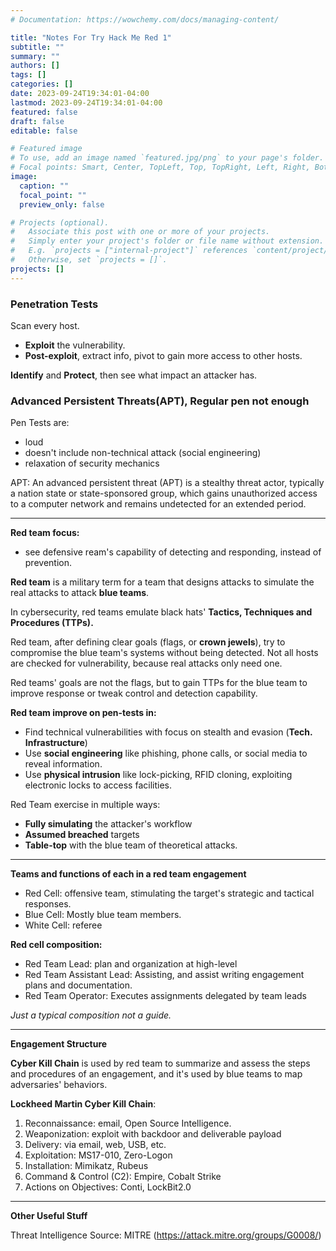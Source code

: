 ```yaml
---
# Documentation: https://wowchemy.com/docs/managing-content/

title: "Notes For Try Hack Me Red 1"
subtitle: ""
summary: ""
authors: []
tags: []
categories: []
date: 2023-09-24T19:34:01-04:00
lastmod: 2023-09-24T19:34:01-04:00
featured: false
draft: false
editable: false

# Featured image
# To use, add an image named `featured.jpg/png` to your page's folder.
# Focal points: Smart, Center, TopLeft, Top, TopRight, Left, Right, BottomLeft, Bottom, BottomRight.
image:
  caption: ""
  focal_point: ""
  preview_only: false

# Projects (optional).
#   Associate this post with one or more of your projects.
#   Simply enter your project's folder or file name without extension.
#   E.g. `projects = ["internal-project"]` references `content/project/deep-learning/index.md`.
#   Otherwise, set `projects = []`.
projects: []
---
```

### Penetration Tests

Scan every host.

- **Exploit** the vulnerability.
- **Post-exploit**, extract info, pivot to gain more access to other hosts.

**Identify** and **Protect**, then see what impact an attacker has.

### Advanced Persistent Threats(APT), Regular pen not enough

Pen Tests are:

- loud
- doesn't include non-technical attack (social engineering)
- relaxation of security mechanics

APT: An advanced persistent threat (APT) is a stealthy threat actor, typically a nation state or state-sponsored group, which gains unauthorized access to a computer network and remains undetected for an extended period.

***

**Red team focus:**

- see defensive ream's capability of detecting and responding, instead of prevention.

**Red team** is a military term for a team that designs attacks to simulate the real attacks to attack **blue teams**.

In cybersecurity, red teams emulate black hats' **Tactics, Techniques and Procedures (TTPs).**

Red team, after defining clear goals (flags, or **crown jewels**), try to compromise the blue team's systems without being detected. Not all hosts are checked for vulnerability, because real attacks only need one.

Red teams' goals are not the flags, but to gain TTPs for the blue team to improve response or tweak control and detection capability.

**Red team improve on pen-tests in:**

- Find technical vulnerabilities with focus on stealth and evasion (**Tech. Infrastructure**)
- Use **social engineering** like phishing, phone calls, or social media to reveal information.
- Use **physical intrusion** like lock-picking, RFID cloning, exploiting electronic locks to access facilities.

Red Team exercise in multiple ways:

- **Fully simulating** the attacker's workflow
- **Assumed breached** targets
- **Table-top** with the blue team of theoretical attacks.

***

**Teams and functions of each in a red team engagement**

- Red Cell: offensive team, stimulating the target's strategic and tactical responses.
- Blue Cell: Mostly blue team members.
- White Cell: referee

**Red cell composition:**

- Red Team Lead: plan and organization at high-level
- Red Team Assistant Lead: Assisting, and assist writing engagement plans and documentation.
- Red Team Operator: Executes assignments delegated by team leads

*Just a typical composition not a guide.*

***

**Engagement Structure**

**Cyber Kill Chain** is used by red team to summarize and assess the steps and procedures of an engagement, and it's used by blue teams to map adversaries' behaviors.

**Lockheed Martin Cyber Kill Chain**:

1. Reconnaissance: email, Open Source Intelligence.
2. Weaponization: exploit with backdoor and deliverable payload
3. Delivery: via email, web, USB, etc.
4. Exploitation: MS17-010, Zero-Logon
5. Installation: Mimikatz, Rubeus
6. Command & Control (C2): Empire, Cobalt Strike
7. Actions on Objectives: Conti, LockBit2.0

***

**Other Useful Stuff**

Threat Intelligence Source: MITRE (https://attack.mitre.org/groups/G0008/)

